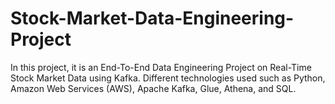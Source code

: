 # Stock-Market-Data-Engineering-Project
In this project, it is an End-To-End Data Engineering Project on Real-Time Stock Market Data using Kafka.  Different technologies used such as Python, Amazon Web Services (AWS), Apache Kafka, Glue, Athena, and SQL.
